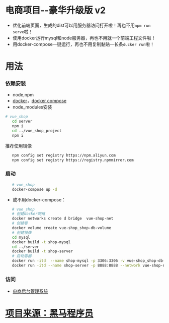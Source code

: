 # 电商项目--豪华升级版 v2

* 优化前端页面，生成的dist可以用服务器访问打开啦！再也不用`npm run serve`啦！
* 使用docker运行mysql和node服务器，再也不用就一个前端工程文件啦！
* 用docker-compose一键运行，再也不用复制黏贴一长条`ducker run`啦！

# 用法
### 依赖安装
* node,npm
* [docker](https://www.docker.com/)，[docker compose](https://docs.docker.com/compose/)
* node_modules安装
```sh
# vue_shop
   cd server
   npm i
   cd ../vue_shop_project
   npm i
```
推荐使用镜像
```sh
   npm config set registry https://npm.aliyun.com
   npm config set registry https://registry.npmmirror.com
```

### 启动
```sh
   # vue_shop
   docker-compose up -d
```

* 或不用docker-compose：
```sh
   # vue_shop
   # 创建docker网络
   docker networks create d bridge  vue-shop-net
   # 创建卷
   docker volume create vue-shop_shop-db-volume
   # 创建镜像
   cd mysql
   docker build -t shop-mysql
   cd ../server
   docker build -t shop-server
   # 启动容器
   docker run -itd  --name shop-mysql -p 3306:3306 -v vue-shop_shop-db-volume:/var/lib/mysql --network vue-shop-net shop-mysql
   docker run -itd --name shop-server -p 8888:8888 --network vue-shop-net shop-server
```

### 访问
* [电商后台管理系统](127.0.0.1:8888/home)

# [项目来源：黑马程序员](https://www.bilibili.com/video/BV1x64y1S7S7/)
